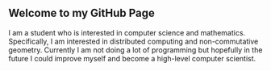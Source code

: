 ## Welcome to my GitHub Page
 I am a student who is interested in computer science and mathematics. Specifically, I am interested in distributed computing and non-commutative geometry.
 Currently I am not doing a lot of programming but hopefully in the future I could improve myself and become a high-level computer scientist.
